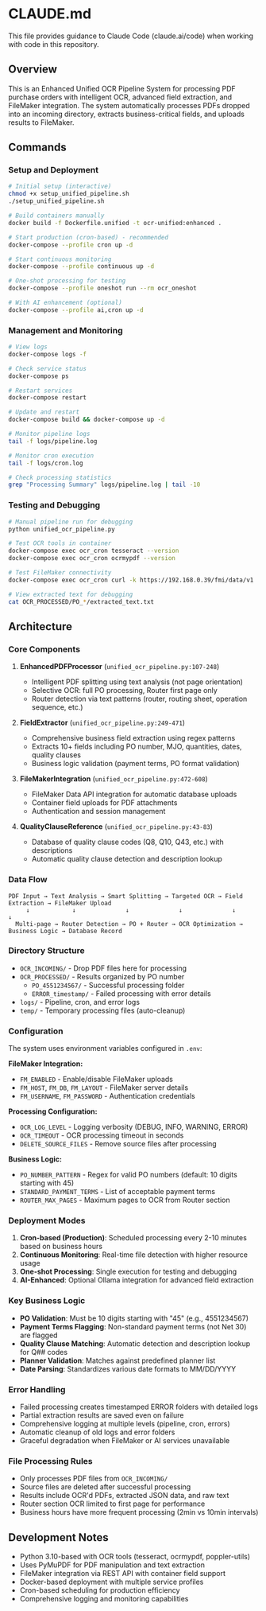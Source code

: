 # CLAUDE.md

This file provides guidance to Claude Code (claude.ai/code) when working with code in this repository.

## Overview

This is an Enhanced Unified OCR Pipeline System for processing PDF purchase orders with intelligent OCR, advanced field extraction, and FileMaker integration. The system automatically processes PDFs dropped into an incoming directory, extracts business-critical fields, and uploads results to FileMaker.

## Commands

### Setup and Deployment
```bash
# Initial setup (interactive)
chmod +x setup_unified_pipeline.sh
./setup_unified_pipeline.sh

# Build containers manually
docker build -f Dockerfile.unified -t ocr-unified:enhanced .

# Start production (cron-based) - recommended
docker-compose --profile cron up -d

# Start continuous monitoring
docker-compose --profile continuous up -d

# One-shot processing for testing
docker-compose --profile oneshot run --rm ocr_oneshot

# With AI enhancement (optional)
docker-compose --profile ai,cron up -d
```

### Management and Monitoring
```bash
# View logs
docker-compose logs -f

# Check service status
docker-compose ps

# Restart services
docker-compose restart

# Update and restart
docker-compose build && docker-compose up -d

# Monitor pipeline logs
tail -f logs/pipeline.log

# Monitor cron execution
tail -f logs/cron.log

# Check processing statistics
grep "Processing Summary" logs/pipeline.log | tail -10
```

### Testing and Debugging
```bash
# Manual pipeline run for debugging
python unified_ocr_pipeline.py

# Test OCR tools in container
docker-compose exec ocr_cron tesseract --version
docker-compose exec ocr_cron ocrmypdf --version

# Test FileMaker connectivity
docker-compose exec ocr_cron curl -k https://192.168.0.39/fmi/data/v1

# View extracted text for debugging
cat OCR_PROCESSED/PO_*/extracted_text.txt
```

## Architecture

### Core Components

1. **EnhancedPDFProcessor** (`unified_ocr_pipeline.py:107-248`)
   - Intelligent PDF splitting using text analysis (not page orientation)
   - Selective OCR: full PO processing, Router first page only
   - Router detection via text patterns (router, routing sheet, operation sequence, etc.)

2. **FieldExtractor** (`unified_ocr_pipeline.py:249-471`) 
   - Comprehensive business field extraction using regex patterns
   - Extracts 10+ fields including PO number, MJO, quantities, dates, quality clauses
   - Business logic validation (payment terms, PO format validation)

3. **FileMakerIntegration** (`unified_ocr_pipeline.py:472-608`)
   - FileMaker Data API integration for automatic database uploads
   - Container field uploads for PDF attachments
   - Authentication and session management

4. **QualityClauseReference** (`unified_ocr_pipeline.py:43-83`)
   - Database of quality clause codes (Q8, Q10, Q43, etc.) with descriptions
   - Automatic quality clause detection and description lookup

### Data Flow
```
PDF Input → Text Analysis → Smart Splitting → Targeted OCR → Field Extraction → FileMaker Upload
     ↓            ↓              ↓              ↓              ↓              ↓
  Multi-page → Router Detection → PO + Router → OCR Optimization → Business Logic → Database Record
```

### Directory Structure
- `OCR_INCOMING/` - Drop PDF files here for processing
- `OCR_PROCESSED/` - Results organized by PO number
  - `PO_4551234567/` - Successful processing folder
  - `ERROR_timestamp/` - Failed processing with error details
- `logs/` - Pipeline, cron, and error logs
- `temp/` - Temporary processing files (auto-cleanup)

### Configuration

The system uses environment variables configured in `.env`:

**FileMaker Integration:**
- `FM_ENABLED` - Enable/disable FileMaker uploads
- `FM_HOST`, `FM_DB`, `FM_LAYOUT` - FileMaker server details
- `FM_USERNAME`, `FM_PASSWORD` - Authentication credentials

**Processing Configuration:**
- `OCR_LOG_LEVEL` - Logging verbosity (DEBUG, INFO, WARNING, ERROR)
- `OCR_TIMEOUT` - OCR processing timeout in seconds
- `DELETE_SOURCE_FILES` - Remove source files after processing

**Business Logic:**
- `PO_NUMBER_PATTERN` - Regex for valid PO numbers (default: 10 digits starting with 45)
- `STANDARD_PAYMENT_TERMS` - List of acceptable payment terms
- `ROUTER_MAX_PAGES` - Maximum pages to OCR from Router section

### Deployment Modes

1. **Cron-based (Production)**: Scheduled processing every 2-10 minutes based on business hours
2. **Continuous Monitoring**: Real-time file detection with higher resource usage  
3. **One-shot Processing**: Single execution for testing and debugging
4. **AI-Enhanced**: Optional Ollama integration for advanced field extraction

### Key Business Logic

- **PO Validation**: Must be 10 digits starting with "45" (e.g., 4551234567)
- **Payment Terms Flagging**: Non-standard payment terms (not Net 30) are flagged
- **Quality Clause Matching**: Automatic detection and description lookup for Q## codes
- **Planner Validation**: Matches against predefined planner list
- **Date Parsing**: Standardizes various date formats to MM/DD/YYYY

### Error Handling

- Failed processing creates timestamped ERROR folders with detailed logs
- Partial extraction results are saved even on failure
- Comprehensive logging at multiple levels (pipeline, cron, errors)
- Automatic cleanup of old logs and error folders
- Graceful degradation when FileMaker or AI services unavailable

### File Processing Rules

- Only processes PDF files from `OCR_INCOMING/`
- Source files are deleted after successful processing
- Results include OCR'd PDFs, extracted JSON data, and raw text
- Router section OCR limited to first page for performance
- Business hours have more frequent processing (2min vs 10min intervals)

## Development Notes

- Python 3.10-based with OCR tools (tesseract, ocrmypdf, poppler-utils)
- Uses PyMuPDF for PDF manipulation and text extraction
- FileMaker integration via REST API with container field support
- Docker-based deployment with multiple service profiles
- Cron-based scheduling for production efficiency
- Comprehensive logging and monitoring capabilities